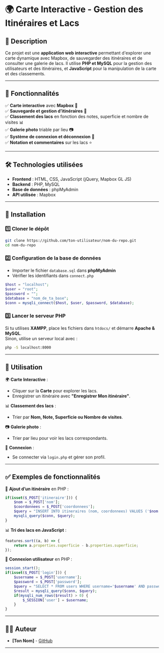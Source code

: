 # 🌍 Carte Interactive - Gestion des Itinéraires et Lacs

## 📌 Description  
Ce projet est une **application web interactive** permettant d'explorer une carte dynamique avec Mapbox, de sauvegarder des itinéraires et de consulter une galerie de lacs. Il utilise **PHP et MySQL** pour la gestion des utilisateurs et des itinéraires, et **JavaScript** pour la manipulation de la carte et des classements.

---

## 🚀 Fonctionnalités  

✅ **Carte interactive** avec **Mapbox** 📌  
✅ **Sauvegarde et gestion d’itinéraires** 🚊  
✅ **Classement des lacs** en fonction des notes, superficie et nombre de visites 📊  
✅ **Galerie photo** triable par lieu 📷  
✅ **Système de connexion et déconnexion** 🔑  
✅ **Notation et commentaires** sur les lacs ⭐  

---

## 🛠️ Technologies utilisées  

- **Frontend** : HTML, CSS, JavaScript (jQuery, Mapbox GL JS)  
- **Backend** : PHP, MySQL  
- **Base de données** : phpMyAdmin  
- **API utilisée** : Mapbox  

---

## 👅 Installation  

### 1️⃣ **Cloner le dépôt**  
```bash
git clone https://github.com/ton-utilisateur/nom-du-repo.git
cd nom-du-repo
```

### 2️⃣ **Configuration de la base de données**  
- Importer le fichier `database.sql` dans **phpMyAdmin**  
- Vérifier les identifiants dans `connect.php`  
```php
$host = "localhost";
$user = "root";
$password = "";
$database = "nom_de_ta_base";
$conn = mysqli_connect($host, $user, $password, $database);
```

### 3️⃣ **Lancer le serveur PHP**  
Si tu utilises **XAMPP**, place les fichiers dans `htdocs/` et démarre **Apache & MySQL**.  
Sinon, utilise un serveur local avec :  
```bash
php -S localhost:8000
```

---

## 📌 Utilisation  

🌍 **Carte Interactive** :  
- Cliquer sur la **Carte** pour explorer les lacs.  
- Enregistrer un itinéraire avec **"Enregistrer Mon itinéraire"**.  

📊 **Classement des lacs** :  
- Trier par **Nom, Note, Superficie ou Nombre de visites**.  

📷 **Galerie photo** :  
- Trier par lieu pour voir les lacs correspondants.  

🔑 **Connexion** :  
- Se connecter via `login.php` et gérer son profil.  

---

## ✅ Exemples de fonctionnalités  

🚊 **Ajout d’un itinéraire** en PHP :  
```php
if(isset($_POST['itineraire'])) {
    $nom = $_POST['nom'];
    $coordonnees = $_POST['coordonnees'];
    $query = "INSERT INTO itineraires (nom, coordonnees) VALUES ('$nom', '$coordonnees')";
    mysqli_query($conn, $query);
}
```

📊 **Tri des lacs en JavaScript** :  
```js
features.sort((a, b) => {
    return a.properties.superficie - b.properties.superficie;
});
```

🔑 **Connexion utilisateur** en PHP :  
```php
session_start();
if(isset($_POST['login'])) {
    $username = $_POST['username'];
    $password = $_POST['password'];
    $query = "SELECT * FROM users WHERE username='$username' AND password='$password'";
    $result = mysqli_query($conn, $query);
    if(mysqli_num_rows($result) > 0) {
        $_SESSION['user'] = $username;
    }
}
```

---

## 👨‍💻 Auteur  

- **[Ton Nom]** - [GitHub](https://github.com/ton-utilisateur)  

---


